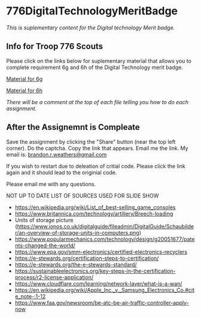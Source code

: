 # 776DigitalTechnologyMeritBadge
*This is suplementary content for the Digital technology Merit badge.*

## Info for Troop 776 Scouts
Please click on the links below for suplementary material that allows you to complete requirement 6g and 6h of the Digital Technology merit badge.

[Material for 6g](http://tpcg.io/_KIU4ND)

[Material for 6h](http://tpcg.io/_KIU4ND)

*There will be a comment at the top of each file telling you how to do each assignment.*

## After the Assignemnt is Compleate
Save the assignment by clicking the "Share" button (near the top left corner).
Do the captcha.
Copy the link that appears.
Email me the link.
My email is: brandon.r.weathers@gmail.com

If you wish to restart due to deleation of critial code. Please click the link again and it should lead to the originial code.

Please email me with any questions.

NOT UP TO DATE LIST OF SOURCES USED FOR SLIDE SHOW
- https://en.wikipedia.org/wiki/List_of_best-selling_game_consoles
- https://www.britannica.com/technology/artillery/Breech-loading
- Units of storage picture (https://www.ionos.co.uk/digitalguide/fileadmin/DigitalGuide/Schaubilder/an-overview-of-storage-units-in-computers.png)
- https://www.popularmechanics.com/technology/design/g20051677/patents-changed-the-world/
- https://www.epa.gov/smm-electronics/certified-electronics-recyclers
- https://e-stewards.org/certification-steps-to-certification/
- https://e-stewards.org/the-e-stewards-standard/
- https://sustainableelectronics.org/key-steps-in-the-certification-process/r2-license-application/
- https://www.cloudflare.com/learning/network-layer/what-is-a-wan/
- https://en.wikipedia.org/wiki/Apple_Inc._v._Samsung_Electronics_Co.#cite_note-:1-12
- https://www.faa.gov/newsroom/be-atc-be-air-traffic-controller-apply-now
